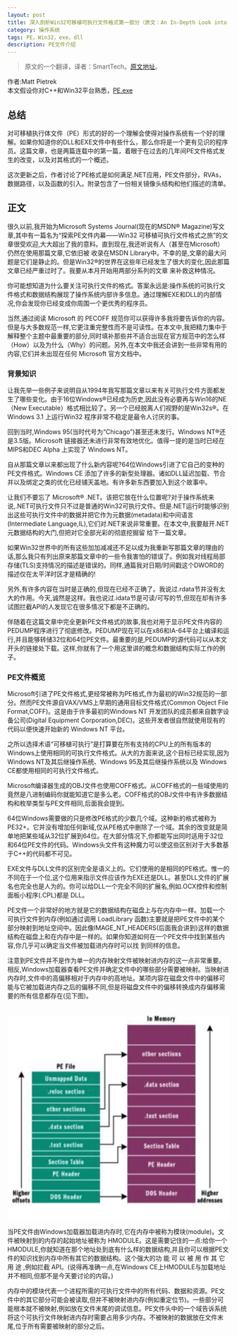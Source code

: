 ```yaml
---
layout: post
title: 深入剖析Win32可移植可执行文件格式第一部分（原文：An In-Depth Look into the Win32 Portable Executable File Format）
category: 操作系统
tags: PE，Win32，exe，dll
description: PE文件介绍
---
```

>原文的一个翻译，译者：SmartTech。[原文地址](https://msdn.microsoft.com/en-us/magazine/bb985992.aspx)。

作者:Matt Pietrek  
本文假设你对C++和Win32平台熟悉，[PE.exe](http://download.microsoft.com/download/msdnmagazine/code/Feb02/WXP/EN-US/PE.exe)

## 总结
对可移植执行体文件（PE）形式的好的一个理解会使得对操作系统有一个好的理解。如果你知道你的DLL和EXE文件中有些什么，那么你将是一个更有见识的程序员。这篇文章，也是两篇连载中的第一篇，着眼于在过去的几年间PE文件格式发生的改变，以及对其格式的一个概述。

这次更新之后，作者讨论了PE格式是如何满足.NET应用，PE文件部分，RVAs，数据路径，以及函数的引入。附录包含了一份相关镜像头结构和他们描述的清单。


## 正文
很久以前,我开始为Microsoft Systems Journal(现在的MSDN® Magazine)写文章,其中有一篇名为“探索PE文件内幕——Win32 可移植可执行文件格式之旅”的文章很受欢迎,大大超出了我的意料。直到现在,我还听说有人（甚至在Microsoft）仍然在使用那篇文章,它依旧被 收录在MSDN Library中。不幸的是,文章的最大问题是它们是静止的。但是Win32®的世界在这些年已经发生了很大的变化,因此那篇文章已经严重过时了。我要从本月开始用两部分系列的文章 来补救这种情况。

你可能想知道为什么要关注可执行文件的格式。答案永远是:操作系统的可执行文件格式和数据结构展现了操作系统内部许多信息。通过理解EXE和DLL的内部情况,你会发现你已经变成你周围一个更优秀的程序员。

当然,通过阅读 Microsoft 的 PECOFF 规范你可以获得许多我将要告诉你的内容。但是与大多数规范一样,它更注重完整性而不是可读性。在本文中,我把精力集中于解释整个主题中最重要的部分,同时填补那些并不适合出现在官方规范中的怎么样（How）以及为什么（Why）的问题。另外,在本文中我还会讲到一些非常有用的内容,它们并未出现在任何 Microsoft 官方文档中。

### 背景知识

让我先举一些例子来说明自从1994年我写那篇文章以来有关可执行文件方面都发生了哪些变化。由于16位Windows®已经成为历史,因此没有必要再与Win16的NE（New Executable）格式相比较了。另一个已经脱离人们视野的是Win32s®。在 Windows 3.1 上运行Win32 程序非常不稳定是最令人讨厌的事。

回到当时,Windows 95(当时代号为“Chicago”)甚至还未发行。Windows NT®还是3.5版。Microsoft 链接器还未进行非常有效地优化。值得一提的是当时已经在MIPS和DEC Alpha 上实现了 Windows NT。

自从那篇文章以来都出现了什么新内容呢?64位Windows引进了它自己的变种的PE文件格式。Windows CE 添加了许多的新型处理器。诸如DLL延迟加载、节合并以及绑定之类的优化已经铺天盖地。有许多新东西要加入到这个故事中。

让我们不要忘了 Microsoft® .NET。该把它放在什么位置呢?对于操作系统来说,.NET可执行文件只不过是普通的Win32可执行文件。但是.NET运行时能够识别出这些可执行文件中的数据并把它作为元数据(metadata)和中间语言(Intermediate Language,IL),它们对.NET来说非常重要。在本文中,我要敲开.NET元数据结构的大门,但把对它全部光彩的彻底挖掘留 给下一篇文章。

如果Win32世界中的所有这些加加减减还不足以成为我重新写那篇文章的理由的话,那么我只有列出原来那篇文章中的一些令我害怕的错误了。例如我对线程局部存储(TLS)支持情况的描述是错误的。同样,通篇我对日期/时间戳这个DWORD的描述仅在太平洋时区才是精确的!

另外,有许多内容在当时是正确的,但现在已经不正确了。我说过.rdata节并没有太大的作用。今天,诚然是这样。我也说过.idata节是可读/可写的节,但现在却有许多试图拦截API的人发现它在很多情况下都是不正确的。

伴随着在这篇文章中完全更新PE文件格式的故事,我也对用于显示PE文件内容的PEDUMP程序进行了彻底修改。PEDUMP现在可以在x86和IA-64平台上编译和运行,并且能够转储32位和64位PE文件。最重要的是,PEDUMP的源代码可以从本文开头的链接处下载。这样,你就有了一个用这里讲的概念和数据结构实际工作的例子。

### PE文件概览

Microsoft引进了PE文件格式,更经常被称为PE格式,作为最初的Win32规范的一部分。然而PE文件源自VAX/VMS上早期的通用目标文件格式(Common Object File Format,COFF)。这是由于许多最初的Windows NT 开发团队的成员都来自数字设备公司(Digital Equipment Corporation,DEC)。这些开发者很自然就使用现有的代码以便快速开始新的 Windows NT 平台。

之所以选择术语“可移植可执行”是打算要在所有支持的CPU上的所有版本的Windows上使用相同的可执行文件格式。从大的方面来说,这个目标已经实现,因为Windows NT及其后继操作系统、Windows 95及其后继操作系统以及 Windows CE都使用相同的可执行文件格式。

Microsoft编译器生成的OBJ文件也使用COFF格式。从COFF格式的一些域使用的竟然是八进制编码你就能知道它是多么老。COFF格式的OBJ文件中有许多数据结构和枚举类型与PE文件相同,后面我会提到。

64位Windows需要做的只是修改PE格式的少数几个域。这种新的格式被称为PE32+。它并没有增加任何新域,仅从PE格式中删除了一个域。其余的改变就是简单地把某些域从32位扩展到64位。在大部分情况下,你都能写出同时适用于32位和64位PE文件的代码。Windows头文件有这种魔力可以使这些区别对于大多数基于C++的代码都不可见。

EXE文件与DLL文件的区别完全是语义上的。它们使用的是相同的PE格式。惟一的不同在于一个位,这个位用来指示文件应该作为EXE还是DLL。甚至DLL文件的扩展名也完全也是人为的。你可以给DLL一个完全不同的扩展名,例如.OCX控件和控制面板小程序(.CPL)都是 DLL。

PE文件一个非常好的地方就是它的数据结构在磁盘上与在内存中一样。加载一个可执行文件到内存(例如通过调用 LoadLibrary 函数)主要就是把PE文件中的某个部分映射到地址空间中。因此像IMAGE_NT_HEADERS(后面我会讲到)这样的数据结构在磁盘上和在内存中是一样的。如果你知道如何在一个PE文件中找到某些内容,你几乎可以确定当文件被加载进内存时可以找 到同样的信息。

注意到PE文件并不是作为单一的内存映射文件被映射进内存的这一点非常重要。相反,Windows加载器查看PE文件并确定文件中的哪些部分需要被映射。当映射进内存时,文件中的高偏移相对于内存中的高地址。某项内容在磁盘文件中的偏移可能与它被加载进内存之后的偏移不同,但是将磁盘文件中的偏移转换成内存偏移需要的所有信息都存在(见下图)。

　　　　　　　　　　　    ![2016-12-16-1](/public/img/2016-12-16-introduction-1.png)

当PE文件由Windows加载器加载进内存时,它在内存中被称为模块(module)。文件被映射到的内存的起始地址被称为 HMODULE。这是需要记住的一点:给你一个HMODULE,你就知道在那个地址处到底有什么样的数据结构,并且你可以根据PE文件的知识找到内存中所有其它的数据结构。这个强大的功 能 可 以 被 用 作 其 它 用 途 ,例如拦截 API。(说得再准确一点,在Windows CE上HMODULE与加载地址并不相同,但那不是今天要讨论的内容。)

内存中的模块代表一个进程所需的可执行文件中的所有代码、数据和资源。PE文件中的其它部分可能会被读取,但并不被映射进内存(例如重定位节)。一些部分可能根本就不被映射,例如放在文件末尾的调试信息。PE文件头中的一个域告诉系统将这个可执行文件映射进内存时需要占用多少内存。不被映射的数据放在文件末尾,位于所有需要被映射的部分之后。









    

















